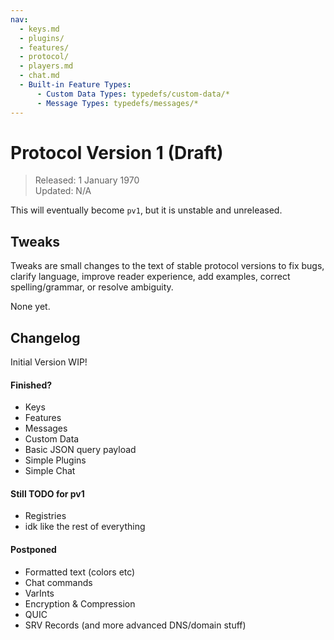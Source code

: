 ```yaml
---
nav:
  - keys.md
  - plugins/
  - features/
  - protocol/
  - players.md
  - chat.md
  - Built-in Feature Types:
      - Custom Data Types: typedefs/custom-data/*
      - Message Types: typedefs/messages/*
---
```


# Protocol Version 1 (Draft)
> Released: 1 January 1970\
> Updated: N/A

This will eventually become `pv1`, but it is unstable and unreleased.


## Tweaks
Tweaks are small changes to the text of stable protocol versions to fix bugs,
clarify language, improve reader experience, add examples, correct 
spelling/grammar, or resolve ambiguity.

None yet.


## Changelog

Initial Version WIP!

#### Finished?
- Keys
- Features
- Messages
- Custom Data
- Basic JSON query payload
- Simple Plugins
- Simple Chat

#### Still TODO for pv1
- Registries
- idk like the rest of everything

#### Postponed
- Formatted text (colors etc)
- Chat commands
- VarInts
- Encryption & Compression
- QUIC
- SRV Records (and more advanced DNS/domain stuff)
